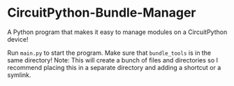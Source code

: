 # CircuitPython-Bundle-Manager
A Python program that makes it easy to manage modules on a CircuitPython device!

Run `main.py` to start the program. Make sure that `bundle_tools` is in the same directory!
Note: This will create a bunch of files and directories so I recommend placing this in a separate directory and adding a shortcut or a symlink.
